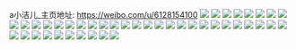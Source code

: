 a小洁儿_主页地址: https://weibo.com/u/6128154100 
![](https://wx4.sinaimg.cn/mw2000/006GJ6Paly1h9ispcdskej30sg0s4qf4.jpg) 
![](https://wx4.sinaimg.cn/mw2000/006GJ6Paly1h9isuwjmk9j32c0340kjm.jpg) 
![](https://wx4.sinaimg.cn/mw2000/006GJ6Paly1h9j5rxisj7j30sf0pwtg9.jpg) 
![](https://wx4.sinaimg.cn/mw2000/006GJ6Paly1h9ism6rhqoj32c03404qq.jpg) 
![](https://wx4.sinaimg.cn/mw2000/006GJ6Paly1h9ismd0usvj32c0340hdw.jpg) 
![](https://wx4.sinaimg.cn/mw2000/006GJ6Paly1h9ismht3gtj32c03401l0.jpg) 
![](https://wx4.sinaimg.cn/mw2000/006GJ6Paly1h9ismf8y05j32c0340u0y.jpg) 
![](https://wx4.sinaimg.cn/mw2000/006GJ6Paly1h9ism4rc6ej32c0340hdu.jpg) 
![](https://wx4.sinaimg.cn/mw2000/006GJ6Paly1h9isczo6wxj30sg0ue0x8.jpg) 
![](https://wx4.sinaimg.cn/mw2000/006GJ6Paly1h9iscpk67fj321w2qju0z.jpg) 
![](https://wx4.sinaimg.cn/mw2000/006GJ6Paly1h9iscmuewuj329k30re83.jpg) 
![](https://wx4.sinaimg.cn/mw2000/006GJ6Paly1h9isc40ksxj32c03407wk.jpg) 
![](https://wx4.sinaimg.cn/mw2000/006GJ6Paly1h9iscj0qzyj32c0340x6p.jpg) 
![](https://wx4.sinaimg.cn/mw2000/006GJ6Paly1h9isc1degvj32c03407wl.jpg) 
![](https://wx4.sinaimg.cn/mw2000/006GJ6Paly1h9iscr29bqj329q30znpf.jpg) 
![](https://wx4.sinaimg.cn/mw2000/006GJ6Paly1h9isc6cax9j32c0340b2a.jpg) 
![](https://wx4.sinaimg.cn/mw2000/006GJ6Paly1h9isca1mqgj32c0340hdx.jpg) 
![](https://wx4.sinaimg.cn/mw2000/006GJ6Paly1h9iscl6ljdj32c03401kz.jpg) 
![](https://wx4.sinaimg.cn/mw2000/006GJ6Paly1h9iscth41tj32c03401kz.jpg) 
![](https://wx4.sinaimg.cn/mw2000/006GJ6Paly1h9iscw4t4sj32c0340u0y.jpg) 
![](https://wx4.sinaimg.cn/mw2000/006GJ6Pagy1h9azp30talj31vt2ifhdt.jpg) 
![](https://wx4.sinaimg.cn/mw2000/006GJ6Pagy1h9azp4och6j32c0340hdt.jpg) 
![](https://wx4.sinaimg.cn/mw2000/006GJ6Pagy1h4sq2hst1yj32722xr7wh.jpg) 
![](https://wx4.sinaimg.cn/mw2000/006GJ6Paly1gu0f7g9qczj33402c01kz.jpg) 
![](https://wx4.sinaimg.cn/mw2000/006GJ6Paly1gu0f7iy5i0j62c0340qv602.jpg) 
![](https://wx4.sinaimg.cn/mw2000/006GJ6Paly1gu0f7ep36yj61ua2npx6p02.jpg) 
![](https://wx4.sinaimg.cn/mw2000/006GJ6Paly1gu0f7cy0hcj60rv0noq6o02.jpg) 
![](https://wx4.sinaimg.cn/mw2000/006GJ6Paly1gu0f8v4jiwj62c0340kjl02.jpg) 
![](https://wx4.sinaimg.cn/mw2000/006GJ6Paly1gu0fb1z32zj62c03401kx02.jpg) 
![](https://wx4.sinaimg.cn/mw2000/006GJ6Paly1gu0f7dcdrrj60lc0sg43i02.jpg) 
![](https://wx4.sinaimg.cn/mw2000/006GJ6Paly1gu0f9a75ydj60lc0sgte502.jpg) 
![](https://wx4.sinaimg.cn/mw2000/006GJ6Paly1gu0f76r6m3j60lc0sg79f02.jpg) 
![](https://wx4.sinaimg.cn/mw2000/006GJ6Paly1gtbisrn6n8j31o01wf7wh.jpg) 
![](https://wx4.sinaimg.cn/mw2000/006GJ6Paly1gtbisqhp9tj31o0280b29.jpg) 
![](https://wx4.sinaimg.cn/mw2000/006GJ6Paly1gt9pk7fgacj3340340kjn.jpg) 
![](https://wx4.sinaimg.cn/mw2000/006GJ6Paly1gt9pkcivxcj3340340b2d.jpg) 
![](https://wx4.sinaimg.cn/mw2000/006GJ6Paly1gt9pkjfak6j3340340u0z.jpg) 
![](https://wx4.sinaimg.cn/mw2000/006GJ6Paly1gt9pkvvaipj32c02c07wi.jpg) 
![](https://wx4.sinaimg.cn/mw2000/006GJ6Paly1gt9pkwzxzxj32c02c0qv6.jpg) 
![](https://wx4.sinaimg.cn/mw2000/006GJ6Paly1gt9pkp8w1yj32fi340b2f.jpg) 
![](https://wx4.sinaimg.cn/mw2000/006GJ6Paly1gt9pkt1hnaj33402bze84.jpg) 
![](https://wx4.sinaimg.cn/mw2000/006GJ6Paly1gt9pky5q49j30u01407h8.jpg) 
![](https://wx4.sinaimg.cn/mw2000/006GJ6Paly1gt9pk30ztkj33402bzx6r.jpg) 
